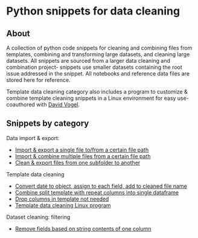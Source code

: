 # Python snippets for data cleaning
## About
A collection of python code snippets for cleaning and combining files from templates, combining and transforming large datasets, and cleaning large datasets. All snippets are sourced from a larger data cleaning and combination project- snippets use smaller datasets containing the root issue addressed in the snippet. All notebooks and reference data files are stored here for reference.

Template data cleaning category also includes a program to customize & combine template cleaning snippets in a Linux environment for easy use- coauthored with [David Vogel](https://github.com/davidvogelxyz).

## Snippets by category
Data import & export:
- [Import & export a single file to/from a certain file path](data-import-export-from-folder-singlefile/)
- [Import & combine multiple files from a certain file path](data-import-combine-from-folder-multifile/)
- [Clean & export files from one subfolder to another](data-clean-export-from-folder-multifile/)

Template data cleaning
- [Convert date to object, assign to each field, add to cleaned file name](date-to-column-filename/)
- [Combine split template with repeat columns into single dataframe](split-columns-combine/)
- [Drop columns in template not needed](keep-only-columns-needed/)
- [Template data cleaning Linux program](main.py)

Dataset cleaning: filtering
- [Remove fields based on string contents of one column](remove-fields-by-string-id/)
